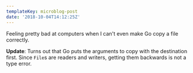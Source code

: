 ```yaml
---
templateKey: microblog-post
date: '2018-10-04T14:12:25Z'
---
```


Feeling pretty bad at computers when I can't even make Go copy a file correctly.

<!-- courier:break -->

**Update**: Turns out that Go puts the arguments to copy with the destination first. Since `File`s are readers and writers, getting them backwards is not a type error.

